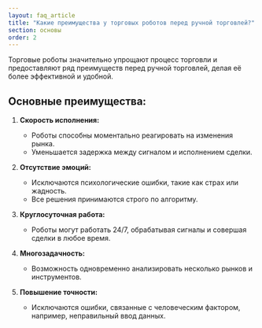```yaml
---
layout: faq_article
title: "Какие преимущества у торговых роботов перед ручной торговлей?"
section: основы
order: 2
---
```


Торговые роботы значительно упрощают процесс торговли и предоставляют ряд преимуществ перед ручной торговлей, делая её более эффективной и удобной.

## Основные преимущества:

1. **Скорость исполнения:**
   - Роботы способны моментально реагировать на изменения рынка.
   - Уменьшается задержка между сигналом и исполнением сделки.

2. **Отсутствие эмоций:**
   - Исключаются психологические ошибки, такие как страх или жадность.
   - Все решения принимаются строго по алгоритму.

3. **Круглосуточная работа:**
   - Роботы могут работать 24/7, обрабатывая сигналы и совершая сделки в любое время.

4. **Многозадачность:**
   - Возможность одновременно анализировать несколько рынков и инструментов.

5. **Повышение точности:**
   - Исключаются ошибки, связанные с человеческим фактором, например, неправильный ввод данных.